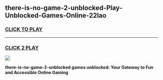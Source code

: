 
## there-is-no-game-2-unblocked-Play-Unblocked-Games-Online-22lao
<h3>
<a href="https://premium76.site?title=there-is-no-game-2-unblocked&ref=25A">CLICK TO PLAY</a></h3>
<hr>

<h3>
<a href="https://premium76.site?title=there-is-no-game-2-unblocked&ref=25A">CLICK 2 PLAY</a>
  
</h3>

<a href="https://premium76.site?title=there-is-no-game-2-unblocked&ref=25A"><img src="https://clearcache.store/games.png"></a>


**there-is-no-game-2-unblocked games unblocked: Your Gateway to Fun and Accessible Online Gaming**
